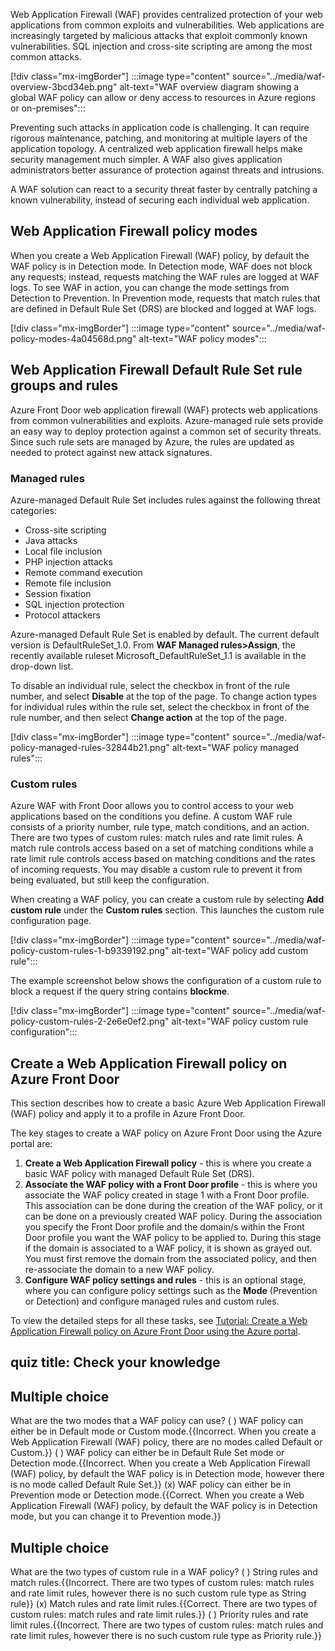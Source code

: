 Web Application Firewall (WAF) provides centralized protection of your web applications from common exploits and vulnerabilities. Web applications are increasingly targeted by malicious attacks that exploit commonly known vulnerabilities. SQL injection and cross-site scripting are among the most common attacks.

\[!div class="mx-imgBorder"\] :::image type="content" source="../media/waf-overview-3bcd34eb.png" alt-text="WAF overview diagram showing a global WAF policy can allow or deny access to resources in Azure regions or on-premises":::


Preventing such attacks in application code is challenging. It can require rigorous maintenance, patching, and monitoring at multiple layers of the application topology. A centralized web application firewall helps make security management much simpler. A WAF also gives application administrators better assurance of protection against threats and intrusions.

A WAF solution can react to a security threat faster by centrally patching a known vulnerability, instead of securing each individual web application.

## Web Application Firewall policy modes

When you create a Web Application Firewall (WAF) policy, by default the WAF policy is in Detection mode. In Detection mode, WAF does not block any requests; instead, requests matching the WAF rules are logged at WAF logs. To see WAF in action, you can change the mode settings from Detection to Prevention. In Prevention mode, requests that match rules that are defined in Default Rule Set (DRS) are blocked and logged at WAF logs.

\[!div class="mx-imgBorder"\] :::image type="content" source="../media/waf-policy-modes-4a04568d.png" alt-text="WAF policy modes":::


## Web Application Firewall Default Rule Set rule groups and rules

Azure Front Door web application firewall (WAF) protects web applications from common vulnerabilities and exploits. Azure-managed rule sets provide an easy way to deploy protection against a common set of security threats. Since such rule sets are managed by Azure, the rules are updated as needed to protect against new attack signatures.

### Managed rules

Azure-managed Default Rule Set includes rules against the following threat categories:

 -  Cross-site scripting
 -  Java attacks
 -  Local file inclusion
 -  PHP injection attacks
 -  Remote command execution
 -  Remote file inclusion
 -  Session fixation
 -  SQL injection protection
 -  Protocol attackers

Azure-managed Default Rule Set is enabled by default. The current default version is DefaultRuleSet\_1.0. From **WAF Managed rules>Assign**, the recently available ruleset Microsoft\_DefaultRuleSet\_1.1 is available in the drop-down list.

To disable an individual rule, select the checkbox in front of the rule number, and select **Disable** at the top of the page. To change action types for individual rules within the rule set, select the checkbox in front of the rule number, and then select **Change action** at the top of the page.

\[!div class="mx-imgBorder"\] :::image type="content" source="../media/waf-policy-managed-rules-32844b21.png" alt-text="WAF policy managed rules":::


### Custom rules

Azure WAF with Front Door allows you to control access to your web applications based on the conditions you define. A custom WAF rule consists of a priority number, rule type, match conditions, and an action. There are two types of custom rules: match rules and rate limit rules. A match rule controls access based on a set of matching conditions while a rate limit rule controls access based on matching conditions and the rates of incoming requests. You may disable a custom rule to prevent it from being evaluated, but still keep the configuration.

When creating a WAF policy, you can create a custom rule by selecting **Add custom rule** under the **Custom rules** section. This launches the custom rule configuration page.

\[!div class="mx-imgBorder"\] :::image type="content" source="../media/waf-policy-custom-rules-1-b9339192.png" alt-text="WAF policy add custom rule":::


The example screenshot below shows the configuration of a custom rule to block a request if the query string contains **blockme**.

\[!div class="mx-imgBorder"\] :::image type="content" source="../media/waf-policy-custom-rules-2-2e6e0ef2.png" alt-text="WAF policy custom rule configuration":::


## Create a Web Application Firewall policy on Azure Front Door

This section describes how to create a basic Azure Web Application Firewall (WAF) policy and apply it to a profile in Azure Front Door.

The key stages to create a WAF policy on Azure Front Door using the Azure portal are:

1.  **Create a Web Application Firewall policy** \- this is where you create a basic WAF policy with managed Default Rule Set (DRS).
2.  **Associate the WAF policy with a Front Door profile** \- this is where you associate the WAF policy created in stage 1 with a Front Door profile. This association can be done during the creation of the WAF policy, or it can be done on a previously created WAF policy. During the association you specify the Front Door profile and the domain/s within the Front Door profile you want the WAF policy to be applied to. During this stage if the domain is associated to a WAF policy, it is shown as grayed out. You must first remove the domain from the associated policy, and then re-associate the domain to a new WAF policy.
3.  **Configure WAF policy settings and rules** \- this is an optional stage, where you can configure policy settings such as the **Mode** (Prevention or Detection) and configure managed rules and custom rules.

To view the detailed steps for all these tasks, see [Tutorial: Create a Web Application Firewall policy on Azure Front Door using the Azure portal](https://docs.microsoft.com/azure/web-application-firewall/afds/waf-front-door-create-portal).

## quiz title: Check your knowledge

## Multiple choice

What are the two modes that a WAF policy can use?
( ) WAF policy can either be in Default mode or Custom mode.{{Incorrect. When you create a Web Application Firewall (WAF) policy, there are no modes called Default or Custom.}} 
( ) WAF policy can either be in Default Rule Set mode or Detection mode.{{Incorrect. When you create a Web Application Firewall (WAF) policy, by default the WAF policy is in Detection mode, however there is no mode called Default Rule Set.}}
(x) WAF policy can either be in Prevention mode or Detection mode.{{Correct. When you create a Web Application Firewall (WAF) policy, by default the WAF policy is in Detection mode, but you can change it to Prevention mode.}} 

## Multiple choice

What are the two types of custom rule in a WAF policy?
( ) String rules and match rules.{{Incorrect. There are two types of custom rules: match rules and rate limit rules, however there is no such custom rule type as String rule}} 
(x) Match rules and rate limit rules.{{Correct. There are two types of custom rules: match rules and rate limit rules.}} 
( ) Priority rules and rate limit rules.{{Incorrect. There are two types of custom rules: match rules and rate limit rules, however there is no such custom rule type as Priority rule.}}
